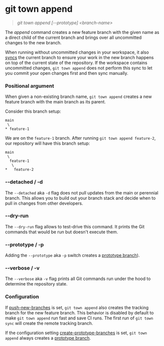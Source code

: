 # git town append

> _git town append [--prototype] &lt;branch-name&gt;_

The _append_ command creates a new feature branch with the given name as a
direct child of the current branch and brings over all uncommitted changes to
the new branch.

When running without uncommitted changes in your workspace, it also
[syncs](sync.md) the current branch to ensure your work in the new branch
happens on top of the current state of the repository. If the workspace contains
uncommitted changes, `git town append` does not perform this sync to let you
commit your open changes first and then sync manually.

### Positional argument

When given a non-existing branch name, `git town append` creates a new feature
branch with the main branch as its parent.

Consider this branch setup:

```
main
 \
* feature-1
```

We are on the `feature-1` branch. After running `git town append feature-2`, our
repository will have this branch setup:

```
main
 \
  feature-1
   \
*   feature-2
```

### --detached / -d

The `--detached` aka `-d` flag does not pull updates from the main or perennial
branch. This allows you to build out your branch stack and decide when to pull
in changes from other developers.

### --dry-run

The `--dry-run` flag allows to test-drive this command. It prints the Git
commands that would be run but doesn't execute them.

### --prototype / -p

Adding the `--prototype` aka `-p` switch creates a
[prototype branch](../branch-types.md#prototype-branches)).

### --verbose / -v

The `--verbose` aka `-v` flag prints all Git commands run under the hood to
determine the repository state.

### Configuration

If [push-new-branches](../preferences/push-new-branches.md) is set,
`git town append` also creates the tracking branch for the new feature branch.
This behavior is disabled by default to make `git town append` run fast and save
CI runs. The first run of `git town sync` will create the remote tracking
branch.

If the configuration setting
[create-prototype-branches](../preferences/create-prototype-branches.md) is set,
`git town append` always creates a
[prototype branch](../branch-types.md#prototype-branches).
